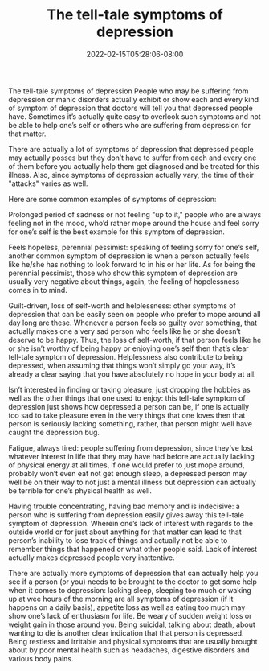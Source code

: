 ﻿---
title: "The tell-tale symptoms of depression"
date: 2022-02-15T05:28:06-08:00
description: "Depression Tips for Web Success"
featured_image: "/images/Depression.jpg"
tags: ["Depression"]
---

The tell-tale symptoms of depression
People who may be suffering from depression or manic disorders actually exhibit or show each and every kind of symptom of depression that doctors will tell you that depressed people have. Sometimes it’s actually quite easy to overlook such symptoms and not be able to help one’s self or others who are suffering from depression for that matter.

There are actually a lot of symptoms of depression that depressed people may actually posses but they don’t have to suffer from each and every one of them before you actually help them get diagnosed and be treated for this illness. Also, since symptoms of depression actually vary, the time of their "attacks" varies as well.

Here are some common examples of symptoms of depression:

Prolonged period of sadness or not feeling "up to it,"  people who are always feeling not in the mood, who’d rather mope around the house and feel sorry for one’s self is the best example for this symptom of depression.

Feels hopeless, perennial pessimist: speaking of feeling sorry for one’s self, another common symptom of depression is when a person actually feels like he/she has nothing to look forward to in his or her life. As for being the perennial pessimist, those who show this symptom of depression are usually very negative about things, again, the feeling of hopelessness comes in to mind.

Guilt-driven, loss of self-worth and helplessness: other symptoms of depression that can be easily seen on people who prefer to mope around all day long are these. Whenever a person feels so guilty over something, that actually makes one a very sad person who feels like he or she doesn’t deserve to be happy. Thus, the loss of self-worth, if that person feels like he or she isn’t worthy of being happy or enjoying one’s self then that’s clear tell-tale symptom of depression. Helplessness also contribute to being depressed, when assuming that things won’t simply go your way, it’s already a clear saying that you have absolutely no hope in your body at all. 

Isn’t interested in finding or taking pleasure; just dropping the hobbies as well as the other things that one used to enjoy: this tell-tale symptom of depression just shows how depressed a person can be, if one is actually too sad to take pleasure even in the very things that one loves then that person is seriously lacking something, rather, that person might well have caught the depression bug. 

Fatigue, always tired: people suffering from depression, since they’ve lost whatever interest in life that they may have had before are actually lacking of physical energy at all times, if one would prefer to just mope around, probably won’t even eat not get enough sleep, a depressed person may well be on their way to not just a mental illness but depression can actually be terrible for one’s physical health as well. 

Having trouble concentrating, having bad memory and is indecisive: a person who is suffering from depression easily gives away this tell-tale symptom of depression. Wherein one’s lack of interest with regards to the outside world or for just about anything for that matter can lead to that person’s inability to lose track of things and actually not be able to remember things that happened or what other people said. Lack of interest actually makes depressed people very inattentive.

There are actually more symptoms of depression that can actually help you see if a person (or you) needs to be brought to the doctor to get some help when it comes to depression: lacking sleep, sleeping too much or waking up at wee hours of the morning are all symptoms of depression (if it happens on a daily basis), appetite loss as well as eating too much may show one’s lack of enthusiasm for life. Be weary of sudden weight loss or weight gain in those around you. Being suicidal, talking about death, about wanting to die is another clear indication that that person is depressed. Being restless and irritable and physical symptoms that are usually brought about by poor mental health such as headaches, digestive disorders and various body pains. 

